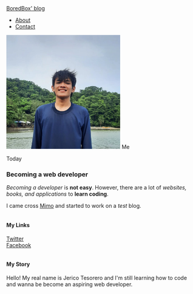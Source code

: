 <!DOCTYPE html>
<html>
 <head>
  <title>Life of Jerico</title>
  <link rel="stylesheet" type="text/css" href="styles.css">
 </head>
 
 <body>
  <div id="header">
   <div class="container">
    <a id="header-title" href="/index.html">BoredBox' blog</a>
    <ul id="header-nav">
     <li><a href="/about.html">About</a></li>
     <li><a href="mailto: jtesorero121@gmail.com">Contact</a></li>
    </ul>
   </div>
  </div>
  
  <div id="content">
   <div class="container">
    <div class="post">
     <div class="post-author">
      <img src="/me.jpg" width="300px" height="300px">
      <span>Me</span>
     </div>
     <p class="post-date">Today</p>
     <h3 class="post-title">Becoming a web developer</h3>
     <div class="post-content">
      <p><em>Becoming a developer</em> is <strong>not easy</strong>. However, there are a lot of <em>websites, books, and applications</em> to <strong>learn coding</strong>.</p> 
      <p>I came cross <a href="http://getmimo.com">Mimo</a> and started to work on a <em>test</em> blog.</p>
     </div>
    </div>
   </div>
  </div>
  
  <div id="footer">
   <div class="container">
    <div class="column">
     <h4>My Links</h4>
     <p>
      <a href="http://twitter.com/jerico_tesorero">Twitter</a><br>
      <a href="http://facebook.com/tesorerojerico">Facebook</a>
     </p>
    </div>
    <div class="column">
     <h4>My Story</h4>
     <p>Hello! My real name is Jerico Tesorero and I'm still learning how to code and wanna be become an aspiring web developer.</p>
    </div>
   </div>
   
   <script></script>
   </body>
  </html>
